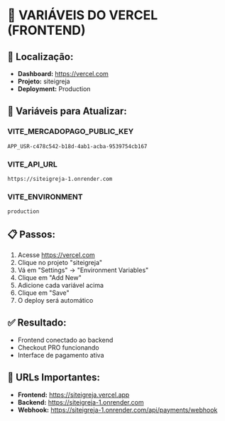 # 🔧 VARIÁVEIS DO VERCEL (FRONTEND)

## 📍 Localização:
- **Dashboard:** https://vercel.com
- **Projeto:** siteigreja
- **Deployment:** Production

## 🔑 Variáveis para Atualizar:

### **VITE_MERCADOPAGO_PUBLIC_KEY**
```
APP_USR-c478c542-b18d-4ab1-acba-9539754cb167
```

### **VITE_API_URL**
```
https://siteigreja-1.onrender.com
```

### **VITE_ENVIRONMENT**
```
production
```

## 📋 Passos:
1. Acesse https://vercel.com
2. Clique no projeto "siteigreja"
3. Vá em "Settings" → "Environment Variables"
4. Clique em "Add New"
5. Adicione cada variável acima
6. Clique em "Save"
7. O deploy será automático

## ✅ Resultado:
- Frontend conectado ao backend
- Checkout PRO funcionando
- Interface de pagamento ativa

## 🔗 URLs Importantes:
- **Frontend:** https://siteigreja.vercel.app
- **Backend:** https://siteigreja-1.onrender.com
- **Webhook:** https://siteigreja-1.onrender.com/api/payments/webhook 